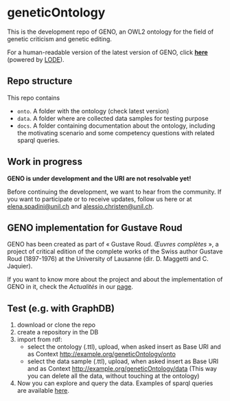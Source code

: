 # geneticOntology

This is the development repo of GENO, an OWL2 ontology for the field of genetic criticism and genetic editing.

For a human-readable version of the latest version of GENO, click **[here](https://w3id.org/lode/owlapi/https://raw.githubusercontent.com/gustaveroudproject/geneticOntology/master/onto/geneticOntology_0-2.ttl)** (powered by [LODE](http://www.essepuntato.it/lode)).


## Repo structure

This repo contains

- `onto`. A folder with the ontology (check latest version)
- `data`. A folder where are collected data samples for testing purpose
- `docs`. A folder containing documentation about the ontology, including the motivating scenario and some competency questions with related sparql queries.


## Work in progress

**GENO is under development and the URI are not resolvable yet!**

Before continuing the development, we want to hear from the community. If you want to participate or to receive updates, follow us here or at elena.spadini@unil.ch and alessio.christen@unil.ch.


## GENO implementation for Gustave Roud

GENO has been created as part of « Gustave Roud. *Œuvres complètes* », a project of critical edition of the complete works of the Swiss author Gustave Roud (1897-1976) at the University of Lausanne (dir. D. Maggetti and C. Jaquier). 

If you want to know more about the project and about the implementation of GENO in it, check the *Actualités* in our [page](https://www.unil.ch/clsr/home/menuinst/projets-de-recherche/gustave-roud-oeuvres-completes.html).



## Test (e.g. with GraphDB)

1. download or clone the repo
2. create a repository in the DB
2. import from rdf:
	- select the ontology (.ttl), upload, when asked insert as Base URI and as Context http://example.org/geneticOntology/onto
	- select the data sample (.ttl), upload, when asked insert as Base URI and as Context http://example.org/geneticOntology/data
	(This way you can delete all the data, without touching at the ontology)
3. Now you can explore and query the data. Examples of sparql queries are available [here](docs/competencyQuestions_sparqlQueries.md).



